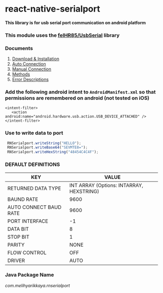 
# react-native-serialport

#### This library is for usb serial port communication on android platform 

### This module uses the [felHR85/UsbSerial](https://github.com/felHR85/UsbSerial) library

### Documents
1. [Download & Installation](https://github.com/melihyarikkaya/react-native-serialport/wiki/Download-&-Installation)  
2. [Auto Connection](https://github.com/melihyarikkaya/react-native-serialport/wiki/Auto-Connection)  
3. [Manual Connection](https://github.com/melihyarikkaya/react-native-serialport/wiki/Manual-Connection)  
4. [Methods](https://github.com/melihyarikkaya/react-native-serialport/wiki/Methods)  
5. [Error Descriptions](https://github.com/melihyarikkaya/react-native-serialport/wiki/Error-Descriptions)  

### Add the following android intent to `AndroidManifest.xml` so that permissions are remembered on android (not tested on iOS)
```
<intent-filter>
   <action android:name="android.hardware.usb.action.USB_DEVICE_ATTACHED" />
</intent-filter>
```

### Use to write data to port
```javascript
 RNSerialport.writeString("HELLO");
 RNSerialport.writeBase64("SEVMTE8=");
 RNSerialport.writeHexString("48454C4C4F");
```
### DEFAULT DEFINITIONS
| KEY                    | VALUE                                    |
|------------------------|------------------------------------------|
| RETURNED DATA TYPE     | INT ARRAY (Options: INTARRAY, HEXSTRING) |
| BAUND RATE             | 9600                                     |
| AUTO CONNECT BAUD RATE | 9600                                     |
| PORT INTERFACE         | -1                                       |
| DATA BIT               | 8                                        |
| STOP BIT               | 1                                        |
| PARITY                 | NONE                                     |
| FLOW CONTROL           | OFF                                      |
| DRIVER                 | AUTO                                     |

### Java Package Name
 _com.melihyarikkaya.rnserialport_
